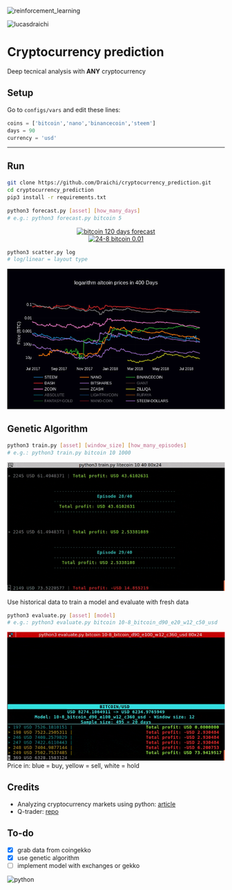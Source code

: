 ![reinforcement_learning](https://img.shields.io/badge/reinforcement_learning-cryptocurrencys-8440c4.svg?colorA=32073d&longCache=true&style=for-the-badge "reinforcement learning cryptocurrencys")

![lucasdraichi](https://img.shields.io/badge/made_by-lucas_draichi-32073d.svg?colorA=8440c4&longCache=true&style=for-the-badge "lucas draichi")

# Cryptocurrency prediction

Deep tecnical analysis with **ANY** cryptocurrency

## Setup

Go to `configs/vars` and edit these lines:
```python
coins = ['bitcoin','nano','binancecoin','steem']
days = 90
currency = 'usd'
```
---
## Run

```sh
git clone https://github.com/Draichi/cryptocurrency_prediction.git
cd cryptocurrency_prediction
pip3 install -r requirements.txt
```

```sh
python3 forecast.py [asset] [how_many_days]
# e.g.: python3 forecast.py bitcoin 5
```
<div>
    <a href="https://plot.ly/~randy_marsh/9/?share_key=s1LOA27GbNRR8n1TZmEWL9" target="_blank" title="bitcoin 120 days forecast" style="display: block; text-align: center;"><img src="https://plot.ly/~randy_marsh/9.png?share_key=s1LOA27GbNRR8n1TZmEWL9" alt="bitcoin 120 days forecast" style="max-width: 100%;width: 600px;"  width="600" onerror="this.onerror=null;this.src='https://plot.ly/404.png';" /></a>
</div>

<div>
    <a href="https://plot.ly/~randy_marsh/19/?share_key=TVMTXwPLQ051PC4h6Fp9CO" target="_blank" title="24-8 bitcoin 0.01" style="display: block; text-align: center;"><img src="https://plot.ly/~randy_marsh/19.png?share_key=TVMTXwPLQ051PC4h6Fp9CO" alt="24-8 bitcoin 0.01" style="max-width: 100%;width: 600px;"  width="600" onerror="this.onerror=null;this.src='https://plot.ly/404.png';" /></a>
</div>


```sh
python3 scatter.py log
# log/linear = layout type
```

![10-8-2018](imgs/log.png "10-8-2018")

## Genetic Algorithm

```sh
python3 train.py [asset] [window_size] [how_many_episodes]
# e.g.: python3 train.py bitcoin 10 1000
```

![trainning](imgs/trainning.gif)

Use historical data to train a model and evaluate with fresh data

```sh
python3 evaluate.py [asset] [model]
# e.g.: python3 evaluate.py bitcoin 10-8_bitcoin_d90_e20_w12_c50_usd
```

![evaluate](imgs/evaluating.gif)
Price in: blue = buy, yellow = sell, white = hold

## Credits
- Analyzing cryptocurrency markets using python: [article](https://blog.patricktriest.com/analyzing-cryptocurrencies-python/)
- Q-trader: [repo](https://github.com/edwardhdlu/q-trader)

## To-do
- [x] grab data from coingekko
- [x] use genetic algorithm
- [ ] implement model with exchanges or gekko

![python](https://img.shields.io/badge/i_accept-pull_requests-2d72e2.svg?colorA=ae2ce2&longCache=true&style=for-the-badge "python")
